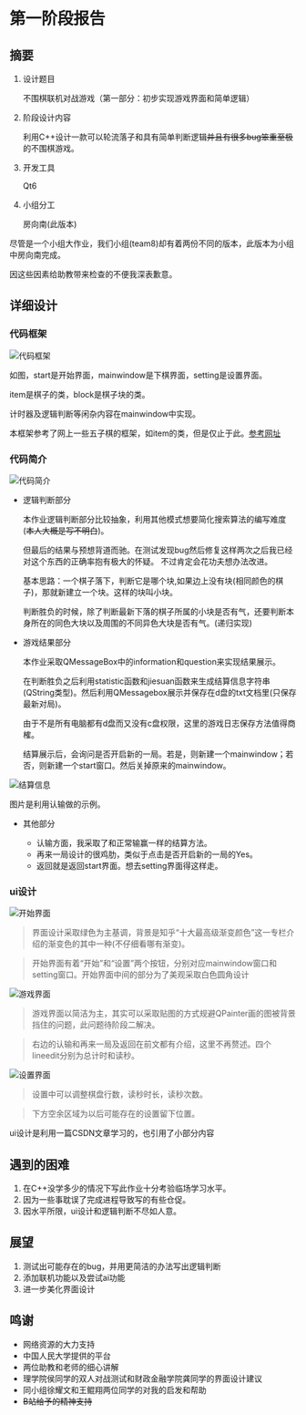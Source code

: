 # 第一阶段报告

## 摘要

1. 设计题目

    不围棋联机对战游戏（第一部分：初步实现游戏界面和简单逻辑）

2. 阶段设计内容

    利用C++设计一款可以轮流落子和具有简单判断逻辑~~并且有很多bug笨重至极~~的不围棋游戏。

3. 开发工具

    Qt6

4. 小组分工

    房向南(此版本)

尽管是一个小组大作业，我们小组(team8)却有着两份不同的版本，此版本为小组中房向南完成。

因这些因素给助教带来检查的不便我深表歉意。

## 详细设计

### 代码框架

![代码框架](http://m.qpic.cn/psc?/V13tRFxc0Vxo8W/ruAMsa53pVQWN7FLK88i5nWye3jR9EHevwHUQv7wFomC6eacn0NnMXpMGIPLqDQcH39iXP1ag5o7KsFO58wB2xUNI4SGvx*cgwr*BC304yE!/b&bo=aQLaBAAAAAADF4c!&rf=viewer_4)

如图，start是开始界面，mainwindow是下棋界面，setting是设置界面。

item是棋子的类，block是棋子块的类。

计时器及逻辑判断等闲杂内容在mainwindow中实现。

本框架参考了网上一些五子棋的框架，如item的类，但是仅止于此。[参考网址](https://blog.csdn.net/muLanlh/article/details/108936757#t2)

### 代码简介

![代码简介](http://m.qpic.cn/psc?/V13tRFxc0Vxo8W/ruAMsa53pVQWN7FLK88i5txrh9EJlEmJ7Ou*pCi1fPqDT6iyONhxLeufBc8CtqBKFWA0DxjYLvltEZ24SPiwf69mqHecfr2diG0fd7jAWHo!/b&bo=XgQ4BAAAAAADN3Q!&rf=viewer_4)

+ 逻辑判断部分

    本作业逻辑判断部分比较抽象，利用其他模式想要简化搜索算法的编写难度(~~本人大概是写不明白~~)。

    但最后的结果与预想背道而驰。在测试发现bug然后修复这样两次之后我已经对这个东西的正确率抱有极大的怀疑。
    不过肯定会花功夫想办法改进。

    基本思路：一个棋子落下，判断它是哪个块,如果边上没有块(相同颜色的棋子)，那就新建立一个块。这样的块叫小块。

    判断胜负的时候，除了判断最新下落的棋子所属的小块是否有气，还要判断本身所在的同色大块以及周围的不同异色大块是否有气。(递归实现)

+ 游戏结果部分

    本作业采取QMessageBox中的information和question来实现结果展示。

    在判断胜负之后利用statistic函数和jiesuan函数来生成结算信息字符串(QString类型)。然后利用QMessagebox展示并保存在d盘的txt文档里(只保存最新对局)。

    由于不是所有电脑都有d盘而又没有c盘权限，这里的游戏日志保存方法值得商榷。

    结算展示后，会询问是否开启新的一局。若是，则新建一个mainwindow；若否，则新建一个start窗口。然后关掉原来的mainwindow。

![结算信息](http://m.qpic.cn/psc?/V13tRFxc0Vxo8W/ruAMsa53pVQWN7FLK88i5mktKFftinw5rFZeObyKhpYGi0RKcf.5hq.dTUuyyl2dfllAVGGoxkxzL67xIAYjdmX.JNK3BguTYDYjcaEj7jw!/b&bo=0gFJAgAAAAADF6o!&rf=viewer_4)

图片是利用认输做的示例。

+ 其他部分

  + 认输方面，我采取了和正常输赢一样的结算方法。
  + 再来一局设计的很鸡肋，类似于点击是否开启新的一局的Yes。
  + 返回就是返回start界面。想去setting界面得这样走。

### ui设计

![开始界面](http://m.qpic.cn/psc?/V13tRFxc0Vxo8W/ruAMsa53pVQWN7FLK88i5mktKFftinw5rFZeObyKhpYJ2EFtY4DGt9uefx8oS9vQ18qkOr0m8cF7lu*nPbzfBkWUOjk21I7qvKbDTnYqSqo!/b&bo=NAUnBAAAAAADFyA!&rf=viewer_4)

>界面设计采取绿色为主基调，背景是知乎“十大最高级渐变颜色”这一专栏介绍的渐变色的其中一种(不仔细看哪有渐变)。

>开始界面有着“开始”和“设置”两个按钮，分别对应mainwindow窗口和setting窗口。开始界面中间的部分为了美观采取白色圆角设计

![游戏界面](http://m.qpic.cn/psc?/V13tRFxc0Vxo8W/ruAMsa53pVQWN7FLK88i5nWye3jR9EHevwHUQv7wFokAdjWrYi7DMK*MqARc9Y412Prpm9Yopc64isXnFg1PpQ9oiqeiUDEU8f2XtykS3Vc!/b&bo=AwU8AwAAAAADFws!&rf=viewer_4)

>游戏界面以简洁为主，其实可以采取贴图的方式规避QPainter画的图被背景挡住的问题，此问题待阶段二解决。

>右边的认输和再来一局及返回在前文都有介绍，这里不再赘述。四个lineedit分别为总计时和读秒。

![设置界面](http://m.qpic.cn/psc?/V13tRFxc0Vxo8W/ruAMsa53pVQWN7FLK88i5nWye3jR9EHevwHUQv7wFok4dDE0iOyZS176uVoERTGQo3h0EqZ8dof046aG2HSJvxjFCpPVSUf.Jd7AuoSJ0kY!/b&bo=NAUnBAAAAAADFyA!&rf=viewer_4)

>设置中可以调整棋盘行数，读秒时长，读秒次数。

>下方空余区域为以后可能存在的设置留下位置。

  ui设计是利用一篇CSDN文章学习的，也引用了小部分内容
  
## 遇到的困难

1. 在C++没学多少的情况下写此作业十分考验临场学习水平。
2. 因为一些事耽误了完成进程导致写的有些仓促。
3. 因水平所限，ui设计和逻辑判断不尽如人意。

## 展望

1. 测试出可能存在的bug，并用更简洁的办法写出逻辑判断
2. 添加联机功能以及尝试ai功能
3. 进一步美化界面设计

## 鸣谢

+ 网络资源的大力支持
+ 中国人民大学提供的平台
+ 两位助教和老师的细心讲解
+ 理学院侯同学的双人对战测试和财政金融学院龚同学的界面设计建议
+ 同小组徐耀文和王鲲翔两位同学的对我的启发和帮助
+ ~~B站给予的精神支持~~
